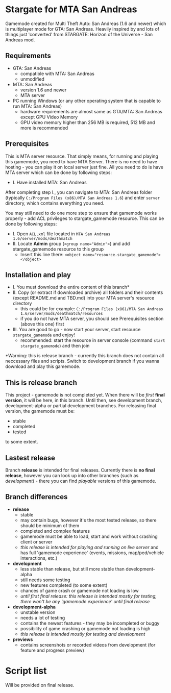 # Stargate for MTA San Andreas

 Gamemode created for Multi Theft Auto: San Andreas (1.6 and newer) which is multiplayer mode for GTA: San Andreas. Heavily inspired by and lots of things just 'converted' from STARGATE: Horizon of the Universe - San Andreas mod.

  ## Requirements

- GTA: San Andreas
    - compatible with MTA: San Andreas
    - unmodified
- MTA: San Andreas
    - version 1.6 and newer
    - MTA server
- PC running Windows (or any other operating system that is capable to run MTA: San Andreas)
    - hardware requirements are almost same as GTA/MTA: San Andreas except GPU Video Memory
    - GPU video memory higher than 256 MB is required, 512 MB and more is recommended

## Prerequisites

This is MTA server resource. That simply means, for running and playing this gamemode, you need to have MTA Server. There is no need to have hosting - you can play it on local server just fine. All you need to do is have MTA server which can be done by following steps:
- I. Have installed MTA: San Andreas

After completing step I., you can navigate to MTA: San Andreas folder (typically ``C:/Program Files (x86)/MTA San Andreas 1.6``) and enter ``server`` directory, which contains everything you need. 

You may still need to do one more step to ensure that gamemode works properly - add ACL privileges to stargate_gamemode resource. This can be done by following steps:
- I. Open ``ACL.xml`` file located in ``MTA San Andreas 1.6/server/mods/deathmatch``
- II. Locate **Admin** group (``<group name="Admin">``) and add stargate_gamemode resource to this group
    - Insert this line there: ``<object name="resource.stargate_gamemode"></object>``

## Installation and play

- I. You must download the entire content of this branch*
- II. Copy (or extract if downloaded archive) all folders and their contents (except README.md and TBD.md) into your MTA server's resource directory
    - this could be for example: ``C:/Program Files (x86)/MTA San Andreas 1.6/server/mods/deathmatch/resources``
    - if you do not have MTA server, you should see Prerequisites section (above this one) first
- III. You are good to go - now start your server, start resource ``stargate_gamemode`` and enjoy! 
    - recommended: start the resource in server console (command ``start stargate_gamemode``) and then join

*Warning: this is release branch - currently this branch does not contain all neccessary files and scripts. Switch to development branch if you wanna download and play this gamemode.

## This is release branch

This project - gamemode is not completed yet. When there will be *first* **final version**, it will be here, in this branch. Until then, see development branch, development-alpha or partial development branches. For releasing final version, the gamemode must be:
- stable
- completed
- tested

to some extent.

## Lastest release

Branch **release** is intended for final releases. Currently there is **no final release**, however you can look up into other branches (such as *development*) - there you can find *playable* versions of this gamemode.

## Branch differences

- **release**
    - stable
    - may contain bugs, however it's the most tested release, so there should be minimum of them
    - completed and complex features
    - gamemode must be able to load, start and work without crashing client or server
    - *this release is intended for playing and running on live server* and has full 'gamemode experience' (events, missions, map/ped/vehicle interactions, etc.)
- **development**
    - less stable than release, but still more stable than development-alpha
    - still needs some testing
    - new features completed (to some extent)
    - chances of game crash or gamemode not loading is low
    - *until first final release: this release is intended mostly for testing, there won't be any 'gamemode experience' until final release*
- **development-alpha**
    - unstable version
    - needs a lot of testing
    - contains the newest features - they may be incompleted or buggy
    - possibility of game crashing or gamemode not loading is high
    - *this release is intended mostly for testing and development*
- **previews**
    - contains screenshots or recorded videos from development (for feature and progress preview)


# Script list

Will be provided on final release.
